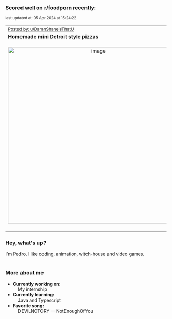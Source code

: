 ### Scored well on r/foodporn recently:

<p align="left"><sub>last updated at: 05 Apr 2024 at 15:24:22</sub></p>

|   |
| --- |
| <sub>[Posted by: u/DamnShaneIsThatU][source]</sub> |
| **Homemade mini Detroit style pizzas** | 
|<p align="center"> <img alt="image" src="https://i.redd.it/wismpu6dxprc1.jpeg" width="550" /> </p>|
|   |

### Hey, what's up?

I'm Pedro. I like coding, animation, witch-house and video games.<br><br>

### More about me
- **Currently working on:**  
&nbsp;&nbsp;&nbsp;&nbsp;My internship
- **Currently learning:**  
&nbsp;&nbsp;&nbsp;&nbsp;Java and Typescript
- **Favorite song:**  
&nbsp;&nbsp;&nbsp;&nbsp;DEVILNOTCRY — NotEnoughOfYou<br><br>

  



  
  
  
[linkedin]: https://linkedin.com/in/pedro-h-r-gomes-8a487b14a/
[gmail]: mailto:pilique11@gmail.com
[source]: https://reddit.com/r/FoodPorn/comments/1bsi3m6/homemade_mini_detroit_style_pizzas/
[redditAPI]: https://www.reddit.com/dev/api/
